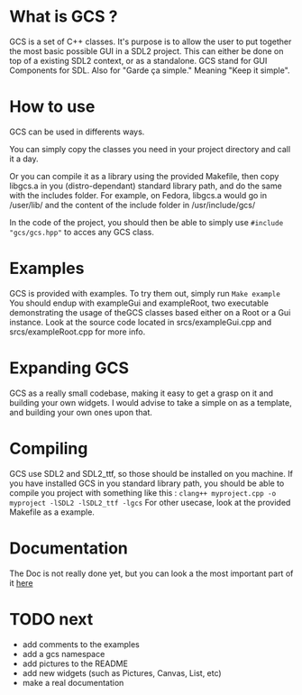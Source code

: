 # What is GCS ?
GCS is a set of C++ classes. It's purpose is to allow the user to put together the most basic possible GUI in a SDL2 project. This can either be done on top of a existing SDL2 context, or as a standalone.
GCS stand for GUI Components for SDL. Also for "Garde ça simple." Meaning "Keep it simple".

# How to use
GCS can be used in differents ways.

You can simply copy the classes you need in your project directory and call it a day.

Or you can compile it as a library using the provided Makefile, then copy libgcs.a in you (distro-dependant) standard library path, and do the same with the includes folder.
For example, on Fedora, libgcs.a would go in /user/lib/ and the content of the include folder in /usr/include/gcs/

In the code of the project, you should then be able to simply use `#include "gcs/gcs.hpp"` to acces any GCS class.

# Examples
GCS is provided with examples. To try them out, simply run
`Make example`
You should endup with exampleGui and exampleRoot, two executable demonstrating the usage of theGCS classes based either on a Root or a Gui instance.
Look at the source code located in srcs/exampleGui.cpp and srcs/exampleRoot.cpp for more info.

# Expanding GCS
GCS as a really small codebase, making it easy to get a grasp on it and building your own widgets.
I would advise to take a simple on as a template, and building your own ones upon that.

# Compiling
GCS use SDL2 and SDL2_ttf, so those should be installed on you machine.
If you have installed GCS in you standard library path, you should be able to compile you project with something like this :
`clang++ myproject.cpp -o myproject -lSDL2 -lSDL2_ttf -lgcs`
For other usecase, look at the provided Makefile as a example.

# Documentation
The Doc is not really done yet, but you can look a the most important part of it [here](todo.com)

# TODO next
* add comments to the examples
* add a gcs namespace
* add pictures to the README
* add new widgets (such as Pictures, Canvas, List, etc)
* make a real documentation
